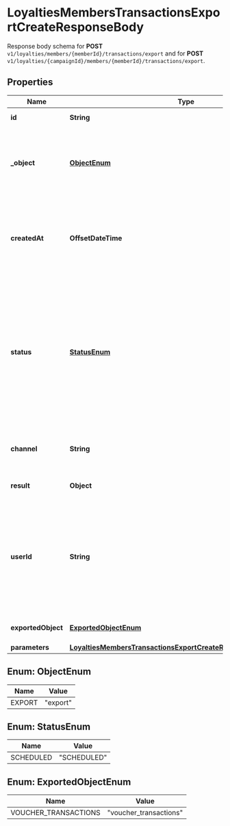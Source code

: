 

# LoyaltiesMembersTransactionsExportCreateResponseBody

Response body schema for **POST** `v1/loyalties/members/{memberId}/transactions/export` and for **POST** `v1/loyalties/{campaignId}/members/{memberId}/transactions/export`.

## Properties

| Name | Type | Description |
|------------ | ------------- | ------------- |
|**id** | **String** | Unique export ID. |
|**_object** | [**ObjectEnum**](#ObjectEnum) | The type of object being represented. This object stores information about the export. |
|**createdAt** | **OffsetDateTime** | Timestamp representing the date and time when the export was scheduled in ISO 8601 format. |
|**status** | [**StatusEnum**](#StatusEnum) | Status of the export. Informs you whether the export has already been completed, i.e. indicates whether the file containing the exported data has been generated. |
|**channel** | **String** | The channel through which the export was triggered. |
|**result** | **Object** | Contains the URL of the CSV file. |
|**userId** | **String** | Identifies the specific user who initiated the export through the Voucherify Dashboard; returned when the channel value is WEBSITE. |
|**exportedObject** | [**ExportedObjectEnum**](#ExportedObjectEnum) | The type of object to be exported. |
|**parameters** | [**LoyaltiesMembersTransactionsExportCreateRequestBodyParameters**](LoyaltiesMembersTransactionsExportCreateRequestBodyParameters.md) |  |



## Enum: ObjectEnum

| Name | Value |
|---- | -----|
| EXPORT | &quot;export&quot; |



## Enum: StatusEnum

| Name | Value |
|---- | -----|
| SCHEDULED | &quot;SCHEDULED&quot; |



## Enum: ExportedObjectEnum

| Name | Value |
|---- | -----|
| VOUCHER_TRANSACTIONS | &quot;voucher_transactions&quot; |



